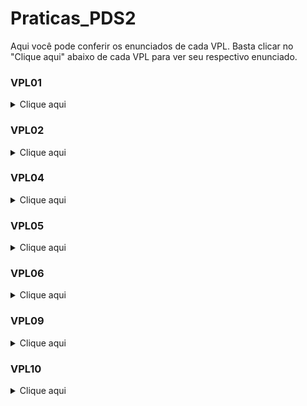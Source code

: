 # Praticas_PDS2

Aqui você pode conferir os enunciados de cada VPL. Basta clicar no "Clique aqui" abaixo de cada VPL para ver seu respectivo enunciado.

### VPL01

<details>
  <summary>Clique aqui</summary>
    O objetivo desse VPL é praticar os comandos de entrada e saída específicos de C++ (cin, cout) e também a utilização do tipo string.

Escreva um programa que lê apenas uma única palavra da entrada. Em seguida, seu programa deve contar o número de vogais presente na palavra. Ao final, deve-se imprimir a quantidade de vezes que uma determinada vogal apareceu. Se uma vogal não apareceu nenhuma vez ela não deve ser impressa.

Para facilitar, você pode assumir que as palavras sempre terão todas as letras minúsculas.

Exemplos de entrada e saída:

input = 
  
estudantes

output = 
  
a 1
  
e 2
  
u 1


input = 
  
abacaxi

output = 
  
a 3
  
i 1

</details>

### VPL02

<details>
  <summary>Clique aqui</summary>
    Neste exercício, devemos implementar dois TADs para auxiliar na resolução do seguinte problema: Lisarb é um país que possui orçamento restrito, e diversas demandas sociais. Desta forma, seus representantes nos solicitaram construir um sistema para auxiliar na gestão dos recursos provenientes de impostos. Segundo a lei vigente, cinco categorias de gastos devem ser consideradas, sendo que cada uma delas receberá um percentual dos impostos arrecadados. 

As categorias possuem identificadores numéricos, sendo elas:

0 - Saúde

1 - Educação

2 - Segurança

3 - Previdência

4 - Administração Pública

Os percentuais recebidos por cada categoria devem ser os seguintes:

0 - Saúde - 15%

1 - Educação - 15%

2 - Segurança - 20%

3 - Previdência - 35%

4 - Administração Pública - 15%


Para realizar esta tarefa, devemos criar os tipos de dados Categoria e Orcamento.

O TAD Categoria deve possuir um código (inteiro) e o valor que esta categoria de gasto possui em caixa (double).

O TAD Orcamento deve conter as cinco categorias.


Para manipular uma categoria, será preciso implementar os seguintes métodos:

Categoria

- Categoria(int codigo_categoria, double valor_caixa): Construtor que inicializa um objeto categoria com seu código e o valor que ela deve ter em caixa para gastos com sua pasta.
- int getCodigo(): Recupera o código correspondente a uma categoria.
- double getValorCaixa(): Recupera o valor em caixa de uma categoria.
- void adicionaCaixa(double valor): Adiciona uma quantia ao caixa de uma categoria.
- void gastaCaixa(double valor): Remove uma quantia ao caixa de uma categoria.


Orcamento

- Orcamento(double impostos): Construtor que inicializa um objeto Orçamento, sendo que ele deve conter um objeto categoria para cada pasta. Recebe como parâmetro o valor monetário que deve ser atribuído a aquele orçamento. Este valor deve ser distribuído a cada categoria, nos percentuais descritos anteriormente.
- void gastoCategoria(int codigo_categoria, double valor): Reduz o valor no caixa da categoria especificada.
- double getSaldo(int codigo_categoria): Retorna o valor em caixa da categoria especificada.
- Categoria* getCategoria(int codigo_categoria): Retorna o ponteiro para o objeto da categoria especificada.


Importante: Uma categoria pode ter dívidas, ou seja, seu caixa pode ser menor que zero.

</details>

### VPL04

<details>
  <summary>Clique aqui</summary>
    Uma loja vende eletrodomésticos, comercializando apenas geladeiras e fogões.

Após comprar um software para organizar seu estoque, verificou-se que não era possível dar manutenção nele de forma simples. Além disso, o software existente entrega ao cliente sempre o último eletrodoméstico daquele tipo adicionado no estoque, mesmo que não corresponda ao que foi especificado pelo cliente. Portanto, optou-se por contratar um consultor para revisar e reestruturar o software adquirido.
Sua tarefa é criar a partir do software descrito nos arquivos old.hpp e old.cpp escrever classes, uma para cada eletrodoméstico comercializado, e uma para o estoque. Além disso, deve ser possível vender uma geladeira apenas se ela tiver as especificações corretas.

Importante: Remova o include da classe old.hpp do arquivo main. Revisar e modificar o Makefile é parte da tarefa.
</details>

### VPL05

<details>
  <summary>Clique aqui</summary>
    Esse exercício foi desenhado para se praticar a manipulação de dados em memória considerando-se o uso de ponteiros.

Deve-se preencher o corpo das funções com o código para realizar a tarefa descrita nas linhas.
</details>

### VPL06

<details>
  <summary>Clique aqui</summary>
    Durante a pandemia, a utilização de aplicativos para fazer pedidos dos mais variados se tornou muito comum. Neste problema, você terá que simular a compra de lanches do festival ICEx para levantar fundos para o DCE. Para isso, implemente seis classes: Venda, Pedido, Produto, Açaí, Cachorro-quente e Pizza. 

OBS: Os arquivos venda.hpp, pedido.hpp e produto.hpp não devem ser modificados.

A classe Produto armazena as informações e métodos listadas a seguir. Note que seus métodos (em itálico) são virtuais e não implementam comportamento padrão.

Produto

--------------------------------------------------------------------------------------------------------------------------

# _quantidade: int

# _valor_unitario: float

+ descricao() = 0 : string

+ calcPreco() = 0 : float


As classes Açaí, Pizza e Cachorro-Quente herdam de Produto, e possuem as seguintes especificidades:

Açai

--------------------------------------------------------------------------------------------------------------------------

- _tamanho: int

- _complementos: string[1..10]

+ Acai(int tam, vector<string>& comp, int qtd)

+ descricao() : string

+ calcPreco() : float


Cachorro-quente

--------------------------------------------------------------------------------------------------------------------------

- _num_salsichas: int

- _complementos: string[1..10]

- _prensado: bool

+ CachorroQuente(int num_s, vector<string>& comp, bool prens, int qtd)

+ descricao() : string

+ calcPreco() : float


Pizza

--------------------------------------------------------------------------------------------------------------------------

- _sabor: string

- _num_pedacos: int

- _borda_recheada: bool

+ Pizza(string sabor, int pedacos, bool borda, int qtd)

+ descricao() : string

+ calcPreco() : float

A classe Pedido deverá ter uma lista de produtos, o endereco de entrega e os seguintes métodos deverão ser implementados (modifiquem apenas o arquivo pedido.cpp):

Pedido

------------------------------------------------------------------

- produtos: std::list<Produto*>

- endereco: string

+ adicionaProduto(Produto* p): void

+ calculaTotal(): float

+ resumo(): string

+ setEndereco(string endereco): void


Breve descrição:

void adicionaProduto(Produto* p); // adiciona um produto ao pedido

float calculaTotal(); // calcula e retorna o valor total do pedido

string resumo(); // retorna um resumo do pedido (uma descrição de todos os produtos que fazem parte do pedido e o endereço de entrega no final)

setEndereco(string endereco); // atualiza o endereço de entrega do pedido


A classe Venda, terá uma lista de pedidos recebidos e os métodos a seguir (modifiquem apenas o arquivo venda.cpp):

Venda

--------------------------------------------------------------------------------------------------------------------------

- pedidos: std::list<Pedido*>

+ adicionaPedido(Pedido* p): void

+ imprimeRelatorio(): void


Breve descrição:

void adicionaPedido(Pedido* p); // adiciona um pedido à lista de pedidos recebidos

void imprimeRelatorio(); // imprime a lista completa de todos pedidos processados, o total de vendas e a quantidade de pedidos recebidos

Referências

https://www.cplusplus.com/doc/tutorial/classes/

https://www.cplusplus.com/reference/list/list/

https://www.cplusplus.com/reference/string/string/

https://www.cplusplus.com/doc/tutorial/inheritance/

https://www.cplusplus.com/doc/tutorial/polymorphism/

http://www.cplusplus.com/forum/beginner/222475/

Formato de entrada

Os pedidos são compostos por uma lista de produtos e um endereço de entrega. A tag pedido indica o início de um novo pedido e a tag endereço indica o final do pedido. Cada linha de  produto informa o tipo do produto (açaí, cachorro-quente ou pizza) seguido dos respectivos atributos na mesma ordem dos seus construtores.

Formato de saída

Após o processamento de todos os pedidos, o método imprimeRelatorio() da classe Venda é executado. O relatório deverá imprimir uma descrição detalhada de todos os pedidos que foram processados, a quantidade de pedidos e o total de vendas.
</details>

### VPL09

<details>
  <summary>Clique aqui</summary>
    Você vai trabalhar com o "Jogo da Vida" desenvolvido por John Horton Conway, embora não seja um "jogo" tradicional. O programa expressa as regras da Vida em uma matriz de células que segue a modelagem Toro. Nesse modelo, cada célula da matriz (sem exceção) tem exatamente 8 vizinhas, ou seja, após a última coluna, vem a primeira coluna e após a última linha vem a primeira linha (e vice versa). Por exemplo, numa matriz de 4x5 (4 linhas e 5 colunas) a esquerda da célula [0, 0] está a célula [0, 4] e abaixo da célula [3, 4] está a célula [0, 4].

Cada célula da matriz pode estar viva ou morta, e a cada iteração, células mortas podem reviver ou células vivas podem morrer, obedecendo às seguintes regras:

    Cada célula possui oito células vizinhas: 4 diretamente acima, abaixo, à direita, à esquerda, e as 4 diagonais adjacentes.
    Se uma célula viva possui 0 ou 1 vizinhas, morre de solidão.
    Se uma célula viva possui mais de 3 vizinhas, morre de superpopulação.
    Se uma célula morta possui exatamente 3 células vizinhas ocupadas, ela revive
    Nascimentos e mortes são ocorrem simultaneamente no início de cada iteração. Uma célula que morre pode provocar um nascimento, mas uma célula recém-nascida não pode ressuscitar uma célula morrendo, nem a morte de uma célula impede a morte de outra, digamos, por meio da redução da população local.

Exemplos em: https://www.youtube.com/watch?v=23MBR2pZoDQ

Você já vai receber o jogo da vida PRONTO (uhuul 🥳). Ele está preparado para receber o seguinte conjunto de entradas:

    <número de iterações do jogo da vida>
    <número de linhas da matriz> <número de colunas da matriz>
    <linha da primeira célula viva> <coluna da primeira célula viva>
    <linha da segunda célula viva> <coluna da segunda célula viva>
    ...
    <linha da n-ésima célula viva> <coluna da n-ésima célula viva>

Exemplo de entrada para o código atual:

5
      
25 60
      
1 2
      
2 3
      
3 1
      
3 2
      
3 3
      
21 22
      
22 23
      
23 21
      
23 22
      
23 23
      
19 8
      
18 6
      
18 8
      
17 7
      
17 8 

Seu trabalho primeiramente é baixar o código, abrir na sua IDE de preferência (VSCode né galera :D) e entender o funcionamento do código.

Agora que você entende o código é hora de torná-lo mais robusto para que ele não encerre abruptamente sem explicação. Vamos fazer um tratamento de exceções referente às coordenadas de células vivas alimentadas pelo usuário, de modo que entradas inválidas disparem uma verificação se o usuário deseja continuar o jogo ignorando aquela entrada.

Das n entradas referentes às células vivas, entradas inválidas são acompanhadas por um caracter (s ou n) se deseja continuar sem aquela célula. Qualquer caracter diferente do esperado dispara novamente a mensagem de erro (como especificado mais a frente).


O tratamento de exceção consiste em:

Criar no jogo_da_vida.hpp um TAD ExcecaoCelulaInvalida que herda de std::exception. Sua exceção deve possuir três atributos referente a linha e coluna responsáveis pelo erro, além de uma string para a mensagem de erro. Seus métodos são:
um construtor que recebe e inicializa os valores de linha e coluna, e no corpo da função monta a mensagem de erro como apresentado no exemplo acima (note que a linha e coluna fazem parte da mensagem de erro)
uma sobrescrita da função what() que retorna a mensagem de erro, que deve ser convertida para c_str para respeitar o tipo de retorno da função.

Encontre na main.cpp o trecho do código que deve ser protegido no escopo try-catch, ou seja, onde são utilizadas as entradas do usuário referente às células que devem estar vivas no início do jogo. O escopo do catch deve:
Receber uma referência a um objeto do tipo ExcecaoCelulaInvalida 

Tratar o erro criando um laço do-while que imprime a descrição do erro (método what()) e lê do usuário um caracter referente ao seu desejo de continuar sem aquela célula (opções: s ou n). A condição de parada do laço deve garantir que o laço só encerra se o usuário escolher uma opção válida. Se o usuário entrar 'n' o main encerra com return 1, se entrar 's' basta seguir o fluxo do jogo ignorando aquela entrada.
No jogo_da_vida.cpp você deve lançar o erro no momento adequado. Encontre o método equivalente à sua escolha de try-catch do ponto anterior, e verifique a validade dos parâmetros recebidos. Parâmetros invalidos devem lançar um erro do tipo ExcecaoCelulaInvalida.

</details>

### VPL10

<details>
  <summary>Clique aqui</summary>
    O projeto em anexo implementa a classe Triangulo. 

Seu construtor recebe valores inteiros referentes aos lados de um triângulo, exigindo que o primeiro lado seja o maior e que todos os lados satisfaçam o teorema da desigualdade triangular. 

Existem bugs nos métodos:
     
     getPerimeter()
     
     getArea()
     
     getKind()

Você é a pessoa que vai testar a classe Triangulo e, agora que notou os bugs, quer destacar esses erros através dos seus testes. 

Crie o arquivo triangulo_test.cpp com três casos de teste, um para cada método citado anteriormente, cada qual com dois subcasos:

    O subcaso positivo, com checagens que funcionam mesmo com os bugs.

    O subcaso negativo, com checagens que não funcionam por conta do bug, mas passarão a funcionar após sua correção.

Seu código deve estar completo e ser compilável. Lembre-se que:

    - É preciso definir a macro a seguir para que o seu arquivo tenha um ponto de entrada da execução (tenha um main).
    
    #define DOCTEST_CONFIG_IMPLEMENT_WITH_MAIN

    - É preciso incluir o arquivo doctest.h após a configuração anterior para usar suas macros de teste 
    
    (#include "doctest.h")

</details>
